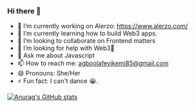 ### Hi there 👋



- 🔭 I’m currently working on Alerzo: https://www.alerzo.com/
- 🌱 I’m currently learning how to build Web3 apps.
- 👯 I’m looking to collaborate on Frontend matters
- 🤔 I’m looking for help with Web3🤣
- 💬 Ask me about Javascript
- 📫 How to reach me: agboolafeyikemi85@gmail.com
- 😄 Pronouns: She/Her
- ⚡ Fun fact: I can't dance 😭.



[![Anurag's GitHub stats](https://github-readme-stats.vercel.app/api?username=Agboolafeyikemi)](https://github.com/anuraghazra/github-readme-stats)
